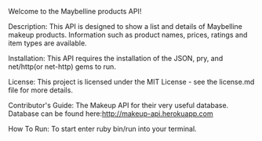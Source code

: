 Welcome to the Maybelline products API!

Description:
This API is designed to show a list and details of Maybelline makeup products. Information such as product names, prices, ratings and item types are available.

Installation:
This API requires the installation of the JSON, pry, and net/http(or net-http) gems to run.

License:
This project is licensed under the MIT License - see the license.md file for more details.

Contributor's Guide:
The Makeup API for their very useful database.
Database can be found here:http://makeup-api.herokuapp.com

How To Run:
To start enter ruby bin/run into your terminal.
